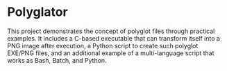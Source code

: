 # Polyglator
This project demonstrates the concept of polyglot files through practical examples. It includes a C-based executable that can transform itself into a PNG image after execution, a Python script to create such polyglot EXE/PNG files, and an additional example of a multi-language script that works as Bash, Batch, and Python. 
